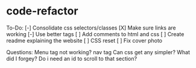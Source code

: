 # code-refactor

To-Do:
[-] Consolidate css selectors/classes
[X] Make sure links are working
[-] Use better tags
[ ] Add comments to html and css
[ ] Create readme explaining the website
[ ] CSS reset
[ ] Fix cover photo

Questions:
Menu tag not working? nav tag
Can css get any simpler?
What did I forgey?
Do i need an id to scroll to that section?
